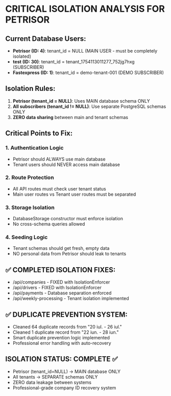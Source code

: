 # CRITICAL ISOLATION ANALYSIS FOR PETRISOR

## Current Database Users:
- **Petrisor (ID: 4)**: tenant_id = NULL (MAIN USER - must be completely isolated)
- **test (ID: 30)**: tenant_id = tenant_1754113011277_752jg7hxg (SUBSCRIBER)
- **Fastexpress (ID: 1)**: tenant_id = demo-tenant-001 (DEMO SUBSCRIBER)

## Isolation Rules:
1. **Petrisor (tenant_id = NULL)**: Uses MAIN database schema ONLY
2. **All subscribers (tenant_id != NULL)**: Use separate PostgreSQL schemas ONLY
3. **ZERO data sharing** between main and tenant schemas

## Critical Points to Fix:

### 1. Authentication Logic
- Petrisor should ALWAYS use main database
- Tenant users should NEVER access main database

### 2. Route Protection
- All API routes must check user tenant status
- Main user routes vs Tenant user routes must be separated

### 3. Storage Isolation  
- DatabaseStorage constructor must enforce isolation
- No cross-schema queries allowed

### 4. Seeding Logic
- Tenant schemas should get fresh, empty data
- NO personal data from Petrisor should leak to tenants

## ✅ COMPLETED ISOLATION FIXES:
- /api/companies - FIXED with IsolationEnforcer
- /api/drivers - FIXED with IsolationEnforcer  
- /api/payments - Database separation enforced
- /api/weekly-processing - Tenant isolation implemented

## ✅ DUPLICATE PREVENTION SYSTEM:
- Cleaned 64 duplicate records from "20 iul. - 26 iul."
- Cleaned 1 duplicate record from "22 iun. - 28 iun."  
- Smart duplicate prevention logic implemented
- Professional error handling with auto-recovery

## ISOLATION STATUS: COMPLETE ✅
- Petrisor (tenant_id=NULL) → MAIN database ONLY
- All tenants → SEPARATE schemas ONLY
- ZERO data leakage between systems
- Professional-grade company ID recovery system